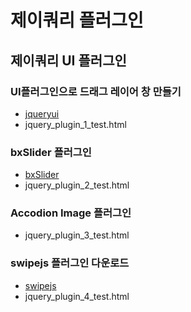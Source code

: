 # 제이쿼리 플러그인
## 제이쿼리 UI 플러그인
### UI플러그인으로 드래그 레이어 창 만들기
- <a href="https://jqueryui.com/">jqueryui</a>
- jquery_plugin_1_test.html
### bxSlider 플러그인
- <a href="https://bxslider.com/">bxSlider</a>
- jquery_plugin_2_test.html
### Accodion Image 플러그인
- jquery_plugin_3_test.html
### swipejs 플러그인 다운로드
- <a href="https://github.com/bradbirdsall/Swipe">swipejs</a>
- jquery_plugin_4_test.html